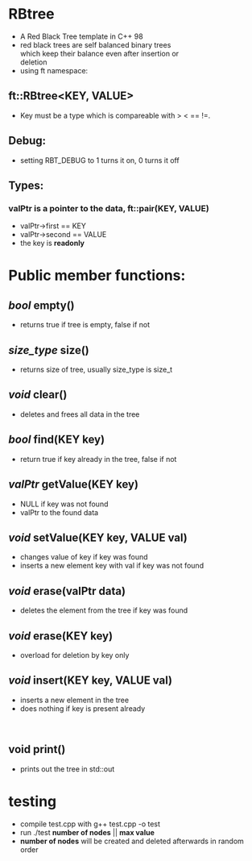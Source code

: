 # RBtree

- A Red Black Tree template in C++ 98
- red black trees are self balanced binary trees  <br>
which keep their balance even after insertion or  <br>
deletion
- using ft namespace:

## ft::RBtree<KEY, VALUE>

- Key must be a type which is compareable with > < == !=.

## Debug:

- setting RBT_DEBUG to 1 turns it on, 0 turns it off

## Types:

### valPtr  is a pointer to the data, ft::pair(KEY, VALUE)

- valPtr->first   ==  KEY
- valPtr->second  ==  VALUE
- the key is **readonly**

# Public member functions:

## *bool* **empty()**

- returns true if tree is empty, false if not

## *size_type* size()

- returns size of tree, usually size_type is size_t

## *void* clear()

- deletes and frees all data in the tree

## *bool* find(KEY key)

- return true if key already in the tree, false if not

## *valPtr* getValue(KEY key)

- NULL if key was not found
- valPtr to the found data

## *void* setValue(KEY key, VALUE val)

- changes value of key if key was found
- inserts a new element key with val if key was not found

## *void* erase(valPtr data)

- deletes the element from the tree if key was found

## *void* erase(KEY key)

- overload for deletion by key only

## *void* insert(KEY key, VALUE val)

- inserts a new element in the tree
- does nothing if key is present already

<br>

## void    print()

- prints out the tree in std::out

# testing

- compile test.cpp with g++ test.cpp -o test
- run ./test **number of nodes** || **max value**
- **number of nodes** will be created and deleted afterwards in random order
